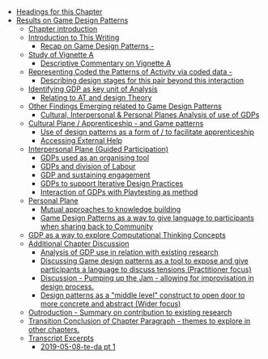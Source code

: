 -   [Headings for this Chapter](#headings-for-this-chapter)
-   [Results on Game Design Patterns](#results-on-game-design-patterns)
    -   [Chapter introduction](#chapter-introduction)
    -   [Introduction to This Writing](#introduction-to-this-writing)
        -   [Recap on Game Design
            Patterns -](#recap-on-game-design-patterns--)
    -   [Study of Vignette A](#study-of-vignette-a)
        -   [Descriptive Commentary on Vignette
            A](#descriptive-commentary-on-vignette-a)
    -   [Representing Coded the Patterns of Activity via coded
        data -](#representing-coded-the-patterns-of-activity-via-coded-data--)
        -   [Describing design stages for this pair beyond this
            interaction](#describing-design-stages-for-this-pair-beyond-this-interaction)
    -   [Identifying GDP as key unit of
        Analysis](#identifying-gdp-as-key-unit-of-analysis)
        -   [Relating to AT and design
            Theory](#relating-to-at-and-design-theory)
    -   [Other Findings Emerging related to Game Design
        Patterns](#other-findings-emerging-related-to-game-design-patterns)
        -   [Cultural, Interpersonal & Personal Planes Analysis of use
            of
            GDPs](#cultural-interpersonal-personal-planes-analysis-of-use-of-gdps)
    -   [Cultural Plane / Apprenticeship - and Game
        patterns](#cultural-plane-apprenticeship---and-game-patterns)
        -   [Use of design patterns as a form of / to facilitate
            apprenticeship](#use-of-design-patterns-as-a-form-of-to-facilitate-apprenticeship)
        -   [Accessing External Help](#accessing-external-help)
    -   [Interpersonal Plane (Guided
        Participation)](#interpersonal-plane-guided-participation)
        -   [GDPs used as an organising
            tool](#gdps-used-as-an-organising-tool)
        -   [GDPs and division of Labour](#gdps-and-division-of-labour)
        -   [GDP and sustaining
            engagement](#gdp-and-sustaining-engagement)
        -   [GDPs to support Iterative Design
            Practices](#gdps-to-support-iterative-design-practices)
        -   [Interaction of GDPs with Playtesting as
            method](#interaction-of-gdps-with-playtesting-as-method)
    -   [Personal Plane](#personal-plane)
        -   [Mutual approaches to knowledge
            building](#mutual-approaches-to-knowledge-building)
        -   [Game Design Patterns as a way to give language to
            participants when sharing back to
            Community](#game-design-patterns-as-a-way-to-give-language-to-participants-when-sharing-back-to-community)
    -   [GDP as a way to explore Computational Thinking
        Concepts](#gdp-as-a-way-to-explore-computational-thinking-concepts)
    -   [Additional Chapter Discussion](#additional-chapter-discussion)
        -   [Analysis of GDP use in relation with existing
            research](#analysis-of-gdp-use-in-relation-with-existing-research)
        -   [Discussing Game design patterns as a tool to expose and
            give participants a language to discuss tensions
            (Practitioner
            focus)](#discussing-game-design-patterns-as-a-tool-to-expose-and-give-participants-a-language-to-discuss-tensions-practitioner-focus)
        -   [Discussion - Pumping up the Jam - allowing for
            improvisation in design
            process.](#discussion---pumping-up-the-jam---allowing-for-improvisation-in-design-process.)
        -   [Design patterns as a "middle level" construct to open door
            to more concrete and abstract (Wider
            focus)](#design-patterns-as-a-middle-level-construct-to-open-door-to-more-concrete-and-abstract-wider-focus)
    -   [Outroduction - Summary on contribution to existing
        research](#outroduction---summary-on-contribution-to-existing-research)
    -   [Transition Conclusion of Chapter Paragraph - themes to explore
        in other
        chapters.](#transition-conclusion-of-chapter-paragraph---themes-to-explore-in-other-chapters.)
    -   [Transcript Excerpts](#transcript-excerpts)
        -   [2019-05-08-te-da pt 1](#te-da-pt-1)
